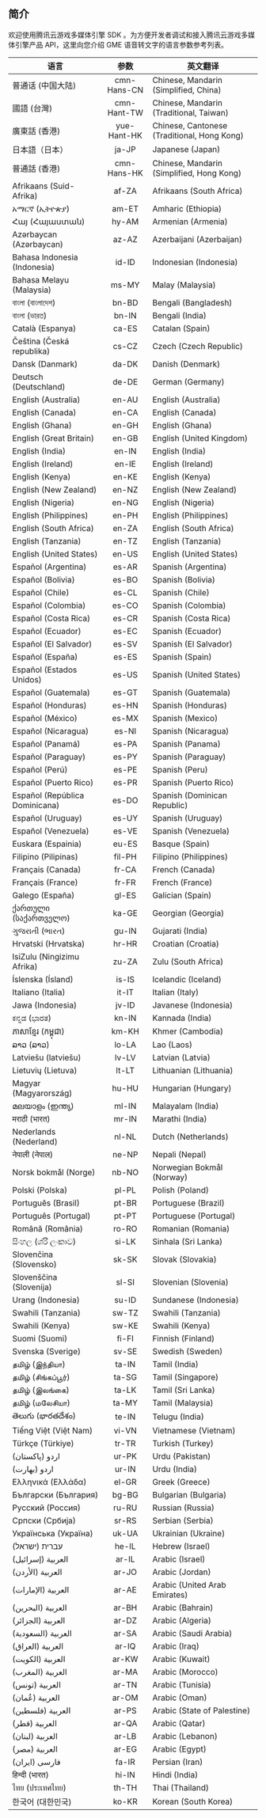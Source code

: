 ## 简介
欢迎使用腾讯云游戏多媒体引擎 SDK 。为方便开发者调试和接入腾讯云游戏多媒体引擎产品 API，这里向您介绍 GME 语音转文字的语言参数参考列表。

|语言     | 参数         |英文翻译|
| ------------- |:-------------:|-------------
普通话 (中国大陆)					|cmn-Hans-CN	|Chinese, Mandarin (Simplified, China)
國語 (台灣)							|cmn-Hant-TW	|Chinese, Mandarin (Traditional, Taiwan)
廣東話 (香港)						|yue-Hant-HK	|Chinese, Cantonese (Traditional, Hong Kong)
日本語（日本）						|ja-JP			|Japanese (Japan)
普通話 (香港)						|cmn-Hans-HK	|Chinese, Mandarin (Simplified, Hong Kong)
Afrikaans (Suid-Afrika)				|af-ZA			|Afrikaans (South Africa)
አማርኛ (ኢትዮጵያ)						|am-ET			|Amharic (Ethiopia)
Հայ (Հայաստան)						|hy-AM			|Armenian (Armenia)
Azərbaycan (Azərbaycan)				|az-AZ			|Azerbaijani (Azerbaijan)
Bahasa Indonesia (Indonesia)		|id-ID			|Indonesian (Indonesia)
Bahasa Melayu (Malaysia)			|ms-MY			|Malay (Malaysia)
বাংলা (বাংলাদেশ)							|bn-BD			|Bengali (Bangladesh)
বাংলা (ভারত)							|bn-IN			|Bengali (India)
Català (Espanya)					|ca-ES			|Catalan (Spain)
Čeština (Česká republika)			|cs-CZ			|Czech (Czech Republic)
Dansk (Danmark)						|da-DK			|Danish (Denmark)
Deutsch (Deutschland)				|de-DE			|German (Germany)
English (Australia)					|en-AU			|English (Australia)
English (Canada)					|en-CA			|English (Canada)
English (Ghana)						|en-GH			|English (Ghana)
English (Great Britain)				|en-GB			|English (United Kingdom)
English (India)						|en-IN			|English (India)
English (Ireland)					|en-IE			|English (Ireland)
English (Kenya)						|en-KE			|English (Kenya)
English (New Zealand)				|en-NZ			|English (New Zealand)
English (Nigeria)					|en-NG			|English (Nigeria)
English (Philippines)				|en-PH			|English (Philippines)
English (South Africa)				|en-ZA			|English (South Africa)
English (Tanzania)					|en-TZ			|English (Tanzania)
English (United States)				|en-US			|English (United States)
Español (Argentina)					|es-AR			|Spanish (Argentina)
Español (Bolivia)					|es-BO			|Spanish (Bolivia)
Español (Chile)						|es-CL			|Spanish (Chile)
Español (Colombia)					|es-CO			|Spanish (Colombia)
Español (Costa Rica)				|es-CR			|Spanish (Costa Rica)
Español (Ecuador)					|es-EC			|Spanish (Ecuador)
Español (El Salvador)				|es-SV			|Spanish (El Salvador)
Español (España)					|es-ES			|Spanish (Spain)
Español (Estados Unidos)			|es-US			|Spanish (United States)
Español (Guatemala)					|es-GT			|Spanish (Guatemala)
Español (Honduras)					|es-HN			|Spanish (Honduras)
Español (México)					|es-MX			|Spanish (Mexico)
Español (Nicaragua)					|es-NI			|Spanish (Nicaragua)
Español (Panamá)					|es-PA			|Spanish (Panama)
Español (Paraguay)					|es-PY			|Spanish (Paraguay)
Español (Perú)						|es-PE			|Spanish (Peru)
Español (Puerto Rico)				|es-PR			|Spanish (Puerto Rico)
Español (República Dominicana)		|es-DO			|Spanish (Dominican Republic)
Español (Uruguay)					|es-UY			|Spanish (Uruguay)
Español (Venezuela)					|es-VE			|Spanish (Venezuela)
Euskara (Espainia)					|eu-ES			|Basque (Spain)
Filipino (Pilipinas)				|fil-PH			|Filipino (Philippines)
Français (Canada)					|fr-CA			|French (Canada)
Français (France)					|fr-FR			|French (France)
Galego (España)						|gl-ES			|Galician (Spain)
ქართული (საქართველო)						|ka-GE			|Georgian (Georgia)
ગુજરાતી (ભારત)							|gu-IN			|Gujarati (India)
Hrvatski (Hrvatska)					|hr-HR			|Croatian (Croatia)
IsiZulu (Ningizimu Afrika)			|zu-ZA			|Zulu (South Africa)
Íslenska (Ísland)					|is-IS			|Icelandic (Iceland)
Italiano (Italia)					|it-IT			|Italian (Italy)
Jawa (Indonesia)					|jv-ID			|Javanese (Indonesia)
ಕನ್ನಡ (ಭಾರತ)								|kn-IN			|Kannada (India)
ភាសាខ្មែរ (កម្ពុជា)							|km-KH			|Khmer (Cambodia)
ລາວ (ລາວ)							|lo-LA			|Lao (Laos)
Latviešu (latviešu)					|lv-LV			|Latvian (Latvia)
Lietuvių (Lietuva)					|lt-LT			|Lithuanian (Lithuania)
Magyar (Magyarország)				|hu-HU			|Hungarian (Hungary)
മലയാളം (ഇന്ത്യ)							|ml-IN			|Malayalam (India)
मराठी (भारत)								|mr-IN			|Marathi (India)
Nederlands (Nederland)				|nl-NL			|Dutch (Netherlands)
नेपाली (नेपाल)								|ne-NP			|Nepali (Nepal)
Norsk bokmål (Norge)				|nb-NO			|Norwegian Bokmål (Norway)
Polski (Polska)						|pl-PL			|Polish (Poland)
Português (Brasil)					|pt-BR			|Portuguese (Brazil)
Português (Portugal)				|pt-PT			|Portuguese (Portugal)
Română (România)					|ro-RO			|Romanian (Romania)
සිංහල (ශ්රී ලංකාව)						|si-LK			|Sinhala (Sri Lanka)
Slovenčina (Slovensko)				|sk-SK			|Slovak (Slovakia)
Slovenščina (Slovenija)				|sl-SI			|Slovenian (Slovenia)
Urang (Indonesia)					|su-ID			|Sundanese (Indonesia)
Swahili (Tanzania)					|sw-TZ			|Swahili (Tanzania)
Swahili (Kenya)						|sw-KE			|Swahili (Kenya)
Suomi (Suomi)						|fi-FI			|Finnish (Finland)
Svenska (Sverige)					|sv-SE			|Swedish (Sweden)
தமிழ் (இந்தியா)							|ta-IN			|Tamil (India)
தமிழ் (சிங்கப்பூர்)							|ta-SG			|Tamil (Singapore)
தமிழ் (இலங்கை)						|ta-LK			|Tamil (Sri Lanka)
தமிழ் (மலேசியா)						|ta-MY			|Tamil (Malaysia)
తెలుగు (భారతదేశం)							|te-IN			|Telugu (India)
Tiếng Việt (Việt Nam)				|vi-VN			|Vietnamese (Vietnam)
Türkçe (Türkiye)					|tr-TR			|Turkish (Turkey)
اردو (پاکستان)						|ur-PK			|Urdu (Pakistan)
اردو (بھارت)						|ur-IN			|Urdu (India)
Ελληνικά (Ελλάδα)					|el-GR			|Greek (Greece)
Български (България)				|bg-BG			|Bulgarian (Bulgaria)
Русский (Россия)					|ru-RU			|Russian (Russia)
Српски (Србија)						|sr-RS			|Serbian (Serbia)
Українська (Україна)				|uk-UA			|Ukrainian (Ukraine)
עברית (ישראל)						|he-IL			|Hebrew (Israel)
العربية (إسرائيل)					|ar-IL			|Arabic (Israel)
العربية (الأردن)						|ar-JO			|Arabic (Jordan)
العربية (الإمارات)					|ar-AE			|Arabic (United Arab Emirates)
العربية (البحرين)					|ar-BH			|Arabic (Bahrain)
العربية (الجزائر)					|ar-DZ			|Arabic (Algeria)
العربية (السعودية)					|ar-SA			|Arabic (Saudi Arabia)
العربية (العراق)					|ar-IQ			|Arabic (Iraq)
العربية (الكويت)					|ar-KW			|Arabic (Kuwait)
العربية (المغرب)					|ar-MA			|Arabic (Morocco)
العربية (تونس)						|ar-TN			|Arabic (Tunisia)
العربية (عُمان)						|ar-OM			|Arabic (Oman)
العربية (فلسطين)					|ar-PS			|Arabic (State of Palestine)
العربية (قطر)						|ar-QA			|Arabic (Qatar)
العربية (لبنان)						|ar-LB			|Arabic (Lebanon)
العربية (مصر)						|ar-EG			|Arabic (Egypt)
فارسی (ایران)						|fa-IR			|Persian (Iran)
हिन्दी (भारत)								|hi-IN			|Hindi (India)
ไทย (ประเทศไทย)							|th-TH			|Thai (Thailand)
한국어 (대한민국)							|ko-KR			|Korean (South Korea)